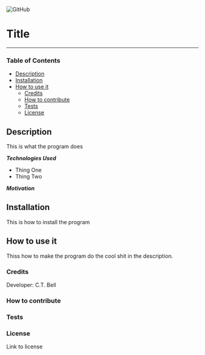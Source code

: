 

![GitHub](https://img.shields.io/github/license/charlestbell/ReadMe-Generator?color=%23cdd755&style=flat-square)

# Title <!-- omit in toc -->
--- 
### Table of Contents

- [Description](#description)
- [Installation](#installation)
- [How to use it](#how-to-use-it)
  - [Credits](#credits)
  - [How to contribute](#how-to-contribute)
  - [Tests](#tests)
  - [License](#license)

## Description

This is what the program does

___Technologies Used___
- Thing One
- Thing Two

___Motivation___


## Installation

This is how to install the program

## How to use it

Thiss how to make the program do the cool shit in the description.

### Credits
Developer: C.T. Bell
### How to contribute

### Tests


### License
Link to license
